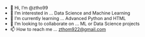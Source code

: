- 👋 Hi, I’m @ztho99
- 👀 I’m interested in ... Data Science and Machine Learning
- 🌱 I’m currently learning ... Advanced Python and HTML
- 💞️ I’m looking to collaborate on ... ML or Data Science projects 
- 📫 How to reach me ... zthom922@gmail.com 

<!---
ztho99/ztho99 is a ✨ special ✨ repository because its `README.md` (this file) appears on your GitHub profile.
You can click the Preview link to take a look at your changes.
--->
